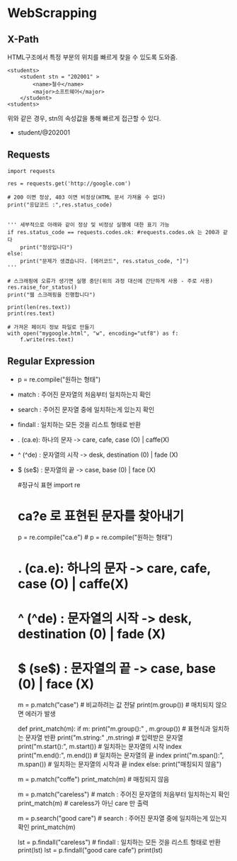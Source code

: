 # WebScrapping

## X-Path

HTML구조에서 특정 부분의 위치를 빠르게 찾을 수 있도록 도와줌.

    <students>
    	<student stn = "202001" >
    		<name>철수</name>
    		<major>소프트웨어</major>
    	</student>
    <students>

위와 같은 경우, stn의 속성값을 통해 빠르게 접근할 수 있다.

- student/@202001

## Requests

    import requests

    res = requests.get('http://google.com')

    # 200 이면 정상, 403 이면 비정상(HTML 문서 가져올 수 없다)
    print("응답코드 :",res.status_code)


    ''' 세부적으로 아래와 같이 정상 및 비정상 실행에 대한 표기 가능
    if res.status_code == requests.codes.ok: #requests.codes.ok 는 200과 같다
    	print("정상입니다")
    else:
    	print("문제가 생겼습니다. [에러코드", res.status_code, "]")
    '''

    # 스크래핑에 오류가 생기면 실행 중단(위의 과정 대신에 간단하게 사용 - 주로 사용)
    res.raise_for_status()
    print("웹 스크래핑을 진행합니다")

    print(len(res.text))
    print(res.text)

    # 가져온 페이지 정보 파일로 만들기
    with open("mygoogle.html", "w", encoding="utf8") as f:
    	f.write(res.text)

## Regular Expression

- p = re.compile("원하는 형태")
- match : 주어진 문자열의 처음부터 일치하는지 확인
- search : 주어진 문자열 중에 일치하는게 있는지 확인
- findall : 일치하는 모든 것을 리스트 형태로 반환

- . (ca.e): 하나의 문자 -> care, cafe, case (O) | caffe(X)
- ^ (^de) : 문자열의 시작 -> desk, destination (0) | fade (X)
- $ (se$) : 문자열의 끝 -> case, base (0) | face (X)

  #정규식 표현
  import re

  # ca?e 로 표현된 문자를 찾아내기

  p = re.compile("ca.e") # p = re.compile("원하는 형태")

  # . (ca.e): 하나의 문자 -> care, cafe, case (O) | caffe(X)

  # ^ (^de) : 문자열의 시작 -> desk, destination (0) | fade (X)

  # $ (se$) : 문자열의 끝 -> case, base (0) | face (X)

  m = p.match("case") # 비교하려는 값 전달
  print(m.group()) # 매치되지 않으면 에러가 발생


    def print_match(m):
        if m:
            print("m.group():" , m.group())  # 표현식과 일치하는 문자열 반환
            print("m.string:" ,m.string) # 입력받은 문자열
            print("m.start():", m.start()) # 일치하는 문자열의 시작 index
            print("m.end():", m.end()) # 일치하는 문자열의 끝 index
            print("m.span():", m.span()) # 일치하는 문자열의 시작과 끝 index
        else:
            print("매칭되지 않음")

    m = p.match("coffe")
    print_match(m) # 매칭되지 않음

    m = p.match("careless") # match : 주어진 문자열의 처음부터 일치하는지 확인
    print_match(m) # careless가 아닌 care 만 출력


    m = p.search("good care") # search : 주어진 문자열 중에 일치하는게 있는지 확인
    print_match(m)

    lst = p.findall("careless") # findall : 일치하는 모든 것을 리스트 형태로 반환
    print(lst)
    lst = p.findall("good care cafe")
    print(lst)
